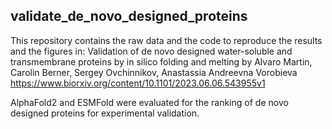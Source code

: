 ## validate_de_novo_designed_proteins

This repository contains the raw data and the code to reproduce the results and the figures in:
Validation of de novo designed water-soluble and transmembrane proteins by in silico folding and melting
by Alvaro Martin, Carolin Berner, Sergey Ovchinnikov, Anastassia Andreevna Vorobieva
https://www.biorxiv.org/content/10.1101/2023.06.06.543955v1

AlphaFold2 and ESMFold were evaluated for the ranking of de novo designed proteins for experimental validation. 
